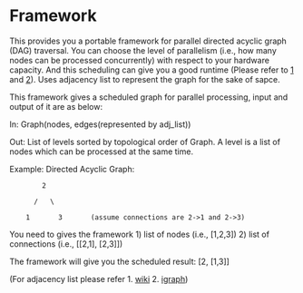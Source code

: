 # Framework

This provides you a portable framework for parallel directed acyclic graph (DAG) traversal. You can choose the level of parallelism (i.e., how many nodes can be processed concurrently) with respect to your hardware capacity. And this scheduling can give you a good runtime (Please refer to [1](http://www.math.ucsd.edu/~ronspubs/72_04_two_processors.pdf) and [2](http://ieeexplore.ieee.org/xpl/login.jsp?tp=&arnumber=7357180)). Uses adjacency list to represent the graph for the sake of sapce.

This framework gives a scheduled graph for parallel processing, input and output of it are as below:

In: Graph(nodes, edges(represented by adj_list))

Out: List of levels sorted by topological order of Graph. A level is a list of nodes which can be processed at the same time.

Example:
Directed Acyclic Graph:

            2
            
          /   \
          
        1       3       (assume connections are 2->1 and 2->3)
        
You need to gives the framework 1) list of nodes (i.e., [1,2,3])         2) list of connections (i.e., [[2,1], [2,3]])

The framework will give you the scheduled result: [2, [1,3]]

(For adjacency list please refer 1. [wiki](https://en.wikipedia.org/wiki/Adjacency_list) 2. [igraph](http://igraph.org/redirect.html))
